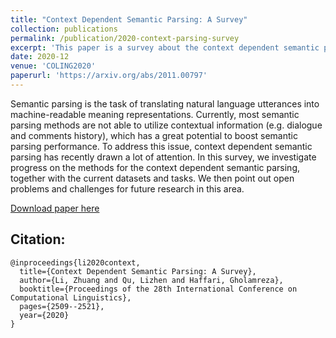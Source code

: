 ```yaml
---
title: "Context Dependent Semantic Parsing: A Survey"
collection: publications
permalink: /publication/2020-context-parsing-survey
excerpt: 'This paper is a survey about the context dependent semantic parsing.'
date: 2020-12
venue: 'COLING2020'
paperurl: 'https://arxiv.org/abs/2011.00797'
---
```

Semantic parsing is the task of translating natural language utterances into machine-readable meaning representations. Currently, most semantic parsing methods are not able to utilize contextual information (e.g. dialogue and comments history), which has a great potential to boost semantic parsing performance. To address this issue, context dependent semantic parsing has recently drawn a lot of attention. In this survey, we investigate progress on the methods for the context dependent semantic parsing, together with the current datasets and tasks. We then point out open problems and challenges for future research in this area.

[Download paper here](https://arxiv.org/abs/2011.00797)

Citation:
---
```
@inproceedings{li2020context,
  title={Context Dependent Semantic Parsing: A Survey},
  author={Li, Zhuang and Qu, Lizhen and Haffari, Gholamreza},
  booktitle={Proceedings of the 28th International Conference on Computational Linguistics},
  pages={2509--2521},
  year={2020}
}
```

